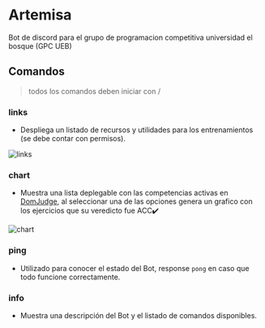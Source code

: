 # Artemisa
Bot de discord para el grupo de programacion competitiva universidad el bosque (GPC UEB)
## Comandos
> todos los comandos deben iniciar con /
### links
- Despliega un listado de recursos y utilidades para los entrenamientos (se debe contar con permisos).

![links](https://github.com/edanv1401/artemisa-go/assets/62625858/1d8ca9f5-d87e-4b66-855b-bc157a2f9cdd)

### chart
- Muestra una lista deplegable con las competencias activas en [DomJudge](https://domjudgeacademicueb.com/public), al seleccionar una de las opciones genera un grafico con los ejercicios que su veredicto fue ACC✔️

![chart](https://github.com/edanv1401/artemisa-go/assets/62625858/cc135df6-5f5c-44bc-8cca-b2bca2b3e2e6)

### ping
- Utilizado para conocer el estado del Bot, response ```pong``` en caso que todo funcione correctamente.

### info
- Muestra una descripción del Bot y el listado de comandos disponibles.
